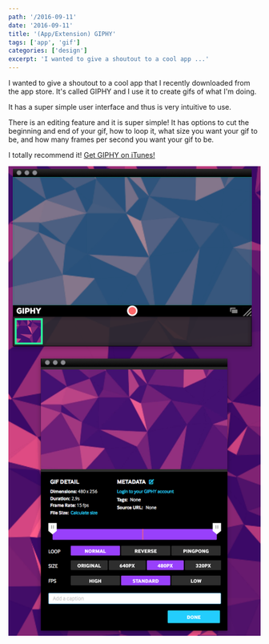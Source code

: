 ```yaml
---
path: '/2016-09-11'
date: '2016-09-11'
title: '(App/Extension) GIPHY'
tags: ['app', 'gif']
categories: ['design']
excerpt: 'I wanted to give a shoutout to a cool app ...'
---
```


I wanted to give a shoutout to a cool app that I recently downloaded from the app store. It's called GIPHY and I use it to create gifs of what I'm doing.

It has a super simple user interface and thus is very intuitive to use.

There is an editing feature and it is super simple! It has options to cut the beginning and end of your gif, how to loop it, what size you want your gif to be, and how many frames per second you want your gif to be.

I totally recommend it! [Get GIPHY on iTunes!](https://itunes.apple.com/us/app/giphy-capture.-the-gif-maker/id668208984?mt=12 "GIPHY")

![alt text](img1.png "GIPHY app")
